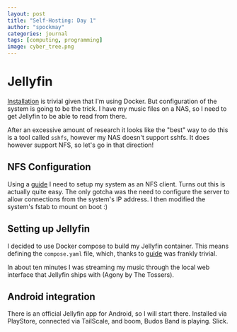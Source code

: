 ```yaml
---
layout: post
title: "Self-Hosting: Day 1"
author: "spockmay"
categories: journal
tags: [computing, programming]
image: cyber_tree.png
---
```


# Jellyfin
[Installation](https://jellyfin.org/docs/general/installation/container#docker) is trivial given that I'm using Docker. But configuration of the system is going to be the trick. I have my music files on a NAS, so I need to get Jellyfin to be able to read from there. 

After an excessive amount of research it looks like the "best" way to do this is a tool called `sshfs`, however my NAS doesn't support sshfs. It does however support NFS, so let's go in that direction!

## NFS Configuration
Using a [guide](https://www.howtoforge.com/how-to-install-nfs-server-and-client-on-ubuntu-22-04/) I need to setup my system as an NFS client. Turns out this is actually quite easy. The only gotcha was the need to configure the server to allow connections from the system's IP address. I then modified the system's fstab to mount on boot :)

## Setting up Jellyfin
I decided to use Docker compose to build my Jellyfin container. This means defining the `compose.yaml` file, which, thanks to [guide](https://pimylifeup.com/jellyfin-docker/) was frankly trivial.

In about ten minutes I was streaming my music through the local web interface that Jellyfin ships with (Agony by The Tossers).

## Android integration
There is an official Jellyfin app for Android, so I will start there. Installed via PlayStore, connected via TailScale, and boom, Budos Band is playing. Slick.
